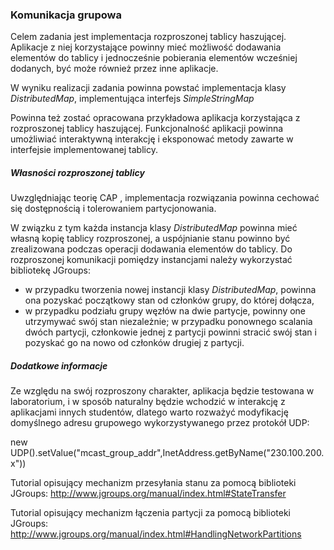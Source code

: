 ### Komunikacja grupowa

Celem zadania jest implementacja rozproszonej tablicy haszującej. Aplikacje z niej korzystające powinny mieć możliwość dodawania elementów do tablicy i jednocześnie pobierania elementów wcześniej dodanych, być może również przez inne aplikacje.

W wyniku realizacji zadania powinna powstać implementacja klasy _DistributedMap_, implementująca interfejs _SimpleStringMap_
 

Powinna też zostać opracowana przykładowa aplikacja korzystająca z rozproszonej tablicy haszującej. Funkcjonalność aplikacji powinna umożliwiać interaktywną interakcję i eksponować metody zawarte w interfejsie implementowanej tablicy.

##### Własności rozproszonej tablicy
Uwzględniając teorię CAP , implementacja rozwiązania powinna cechować się dostępnością i tolerowaniem partycjonowania.

W związku z tym każda instancja klasy _DistributedMap_ powinna mieć własną kopię tablicy rozproszonej, a uspójnianie stanu powinno być zrealizowana podczas operacji dodawania elementów do tablicy. Do rozproszonej komunikacji pomiędzy instancjami należy wykorzystać bibliotekę JGroups:

* w przypadku tworzenia nowej instancji klasy _DistributedMap_, powinna ona pozyskać początkowy stan od członków grupy, do której dołącza,
* w przypadku podziału grupy węzłów na dwie partycje, powinny one utrzymywać swój stan niezależnie; w przypadku ponownego scalania dwóch partycji, członkowie jednej z partycji powinni stracić swój stan i pozyskać go na nowo od członków drugiej z partycji.

##### Dodatkowe informacje
Ze względu na swój rozproszony charakter, aplikacja będzie testowana w laboratorium, i w sposób naturalny będzie wchodzić w interakcję z aplikacjami innych studentów, dlatego warto rozważyć modyfikację domyślnego adresu grupowego wykorzystywanego przez protokół UDP:

new UDP().setValue("mcast_group_addr",InetAddress.getByName("230.100.200.x"))

Tutorial opisujący mechanizm przesyłania stanu za pomocą biblioteki JGroups:
http://www.jgroups.org/manual/index.html#StateTransfer

Tutorial opisujący mechanizm łączenia partycji za pomocą biblioteki JGroups:
http://www.jgroups.org/manual/index.html#HandlingNetworkPartitions
